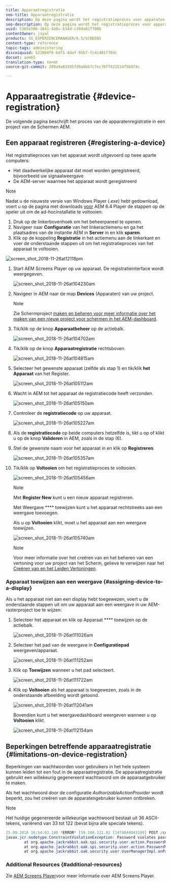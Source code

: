 ```yaml
---
title: Apparaatregistratie
seo-title: Apparaatregistratie
description: Op deze pagina wordt het registratieproces voor apparaten in een AEM-schermproject beschreven.
seo-description: Op deze pagina wordt het registratieproces voor apparaten in een AEM-schermproject beschreven.
uuid: 5365e506-1641-4a0c-b34d-c39da02f700b
contentOwner: jsyal
products: SG_EXPERIENCEMANAGER/6.5/SCREENS
content-type: reference
topic-tags: administering
discoiquuid: 523084f6-bd71-4daf-95b7-fc4c481f76dc
docset: aem65
translation-type: tm+mt
source-git-commit: 209a9a833957d9a8bb7c7ec70ff421514f5b974c

---
```



# Apparaatregistratie {#device-registration}

De volgende pagina beschrijft het proces van de apparatenregistratie in een project van de Schermen AEM.

## Een apparaat registreren {#registering-a-device}

Het registratieproces van het apparaat wordt uitgevoerd op twee aparte computers:

* Het daadwerkelijke apparaat dat moet worden geregistreerd, bijvoorbeeld uw signaalweergave
* De AEM-server waarmee het apparaat wordt geregistreerd

>[!NOTE]
>
>Nadat u de nieuwste versie van Windows Player (*.exe*) hebt gedownload, voert u op de pagina met downloads [voor](https://download.macromedia.com/screens/) AEM 6.4 Player de stappen op de speler uit om de ad-hocinstallatie te voltooien:
>
>1. Druk op de linkerbovenhoek om het beheerpaneel te openen.
>1. Navigeer naar **Configuratie** van het linkeractiemenu en ga het plaatsadres van de instantie AEM in **Server** in en klik **sparen**.
>1. Klik op de koppeling **Registratie** in het actiemenu aan de linkerkant en voer de onderstaande stappen uit om het registratieproces van het apparaat te voltooien.
>



![screen_shot_2018-11-26at12118pm](assets/screen_shot_2018-11-26at12118pm.png)

1. Start AEM Screens Player op uw apparaat. De registratieinterface wordt weergegeven.

   ![screen_shot_2018-11-26at104230am](assets/screen_shot_2018-11-26at104230am.png)

1. Navigeer in AEM naar de map **Devices** (Apparaten) van uw project.

   >[!NOTE]
   >
   >Zie Schermproject [maken en beheren voor meer informatie over het maken van een nieuw project voor schermen in het AEM-dashboard](creating-a-screens-project.md).

1. Tik/klik op de knop **Apparaatbeheer** op de actiebalk.

   ![screen_shot_2018-11-26at104702am](assets/screen_shot_2018-11-26at104702am.png)

1. Tik/klik op de knop **Apparaatregistratie** rechtsboven.

   ![screen_shot_2018-11-26at104815am](assets/screen_shot_2018-11-26at104815am.png)

1. Selecteer het gewenste apparaat (zelfde als stap 1) en tik/klik **het Apparaat** van het Register.

   ![screen_shot_2018-11-26at105112am](assets/screen_shot_2018-11-26at105112am.png)

1. Wacht in AEM tot het apparaat de registratiecode heeft verzonden.

   ![screen_shot_2018-11-26at105150am](assets/screen_shot_2018-11-26at105150am.png)

1. Controleer de **registratiecode** op uw apparaat.

   ![screen_shot_2018-11-26at105227am](assets/screen_shot_2018-11-26at105227am.png)

1. Als de **registratiecode** op beide computers hetzelfde is, tikt u op of klikt u op de knop **Valideren** in AEM, zoals in de stap (6).
1. Stel de gewenste naam voor het apparaat in en klik op **Registreren**.

   ![screen_shot_2018-11-26at105357am](assets/screen_shot_2018-11-26at105357am.png)

1. Tik/klik op **Voltooien** om het registratieproces te voltooien.

   ![screen_shot_2018-11-26at105456am](assets/screen_shot_2018-11-26at105456am.png)

   >[!NOTE]
   >
   >Met **Register New** kunt u een nieuw apparaat registreren.
   >
   >Met Weergave **** toewijzen kunt u het apparaat rechtstreeks aan een weergave toevoegen.

   Als u op **Voltooien** klikt, moet u het apparaat aan een weergave toewijzen.

   ![screen_shot_2018-11-26at105740am](assets/screen_shot_2018-11-26at105740am.png)

   >[!NOTE]
   >
   >Voor meer informatie over het creëren van en het beheren van een vertoning voor uw project van het Scherm, gelieve te verwijzen naar het [Creëren van en het Leiden Vertoningen](managing-displays.md).

### Apparaat toewijzen aan een weergave {#assigning-device-to-a-display}

Als u het apparaat niet aan een display hebt toegewezen, voert u de onderstaande stappen uit om uw apparaat aan een weergave in uw AEM-rasterproject toe te wijzen:

1. Selecteer het apparaat en klik op Apparaat **** toewijzen op de actiebalk.

   ![screen_shot_2018-11-26at111026am](assets/screen_shot_2018-11-26at111026am.png)

1. Selecteer het pad van de weergave in **Configuratiepad** weergeven/apparaat.

   ![screen_shot_2018-11-26at111252am](assets/screen_shot_2018-11-26at111252am.png)

1. Klik op **Toewijzen** wanneer u het pad selecteert.

   ![screen_shot_2018-11-26at111722am](assets/screen_shot_2018-11-26at111722am.png)

1. Klik op **Voltooien** als het apparaat is toegewezen, zoals in de onderstaande afbeelding wordt getoond.

   ![screen_shot_2018-11-26at112041am](assets/screen_shot_2018-11-26at112041am.png)

   Bovendien kunt u het weergavedashboard weergeven wanneer u op **Voltooien** klikt.

   ![screen_shot_2018-11-26at112154am](assets/screen_shot_2018-11-26at112154am.png)

## Beperkingen betreffende apparaatregistratie {#limitations-on-device-registration}

Beperkingen van wachtwoorden voor gebruikers in het hele systeem kunnen leiden tot een fout in de apparaatregistratie. De apparaatregistratie gebruikt een willekeurig gegenereerd wachtwoord om de apparaatgebruiker te maken.

Als het wachtwoord door de configuratie *AuthorizableActionProvider* wordt beperkt, zou het creëren van de apparatengebruiker kunnen ontbreken.

>[!NOTE]
>
>Het huidige gegenereerde willekeurige wachtwoord bestaat uit 36 ASCII-tekens, variërend van 33 tot 122 (bevat bijna alle speciale tekens).

```java
25.09.2016 16:54:03.140 *ERROR* [59.100.121.82 [1474844043109] POST /content/screens/svc/registration HTTP/1.1] com.adobe.cq.screens.device.registration.impl.RegistrationServlet Error during device registration
javax.jcr.nodetype.ConstraintViolationException: Password violates password constraint (^(?=.*\d).{7,9}$).
        at org.apache.jackrabbit.oak.spi.security.user.action.PasswordValidationAction.validatePassword(PasswordValidationAction.java:105)
        at org.apache.jackrabbit.oak.spi.security.user.action.PasswordValidationAction.onPasswordChange(PasswordValidationAction.java:76)
        at org.apache.jackrabbit.oak.security.user.UserManagerImpl.onPasswordChange(UserManagerImpl.java:308)
```

### Additional Resources {#additional-resources}

Zie [AEM Screens Player](working-with-screens-player.md)voor meer informatie over AEM Screens Player.
